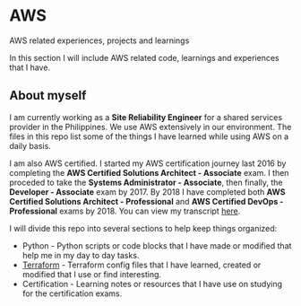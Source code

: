 # AWS
AWS related experiences, projects and learnings

In this section I will include AWS related code, learnings and experiences that I have.

## About myself

I am currently working as a **Site Reliability Engineer** for a shared services provider in the Philippines. We use AWS extensively in our environment. The files in this repo list some of the things I have learned while using AWS on a daily basis.  

I am also AWS certified. I started my AWS certification journey last 2016 by completing the **AWS Certified Solutions Architect - Associate** exam. I then proceded to take the **Systems Administrator - Associate**, then finally, the **Developer - Associate** exam by 2017. By 2018 I have completed both **AWS Certified Solutions Architect - Professional** and **AWS Certified DevOps - Professional** exams by 2018. You can view my transcript [here](https://www.certmetrics.com/amazon/public/transcript.aspx?transcript=LDBCRF1KKMBQ1RCC). 

I will divide this repo into several sections to help keep things organized:  
* Python - Python scripts or code blocks that I have made or modified that help me in my day to day tasks.  
* [Terraform](terraform/readme.md) - Terraform config files that I have learned, created or modified that I use or find interesting.  
* Certification - Learning notes or resources that I have use on studying for the certification exams.
